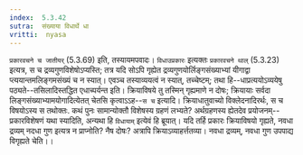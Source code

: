 ```yaml
---
index:  5.3.42
sutra:  संख्याया विधार्थे धा
vritti:  nyasa
---
```


`प्रकारवचने च जातीयर्` (5.3.69) इति, तस्यायमपवादः। `विधाउप्रकारः` इत्यक्तः `प्रकारवचने थाल्` (5.3.23) इत्यत्र, स च द्रव्यगुणविशेषोऽप्यस्ति; तत्र यदि सोऽपि गृह्येत द्रव्यगुणयोर्लिङ्गसंख्याभ्यां यीगाद्वा प्त्ययान्तमलिङ्गमसंख्यं च न स्यात्। एवञ्च तस्याव्ययत्वं न स्यात्, तच्चेष्टम्; तथा हि--धाप्रत्ययोऽव्ययेषु पठ्यते--तसिलादिस्तद्धित एधाच्पर्यन्त इति। क्रियाविषये तु तस्मिन् गृह्यमाणे न दोषः; क्रियायाः सर्वदा लिङ्गसंख्याभ्यामयोगादित्येतत् चेतसि कृत्वाऽऽह--`स च` इत्यादि। क्रियाधातुवाच्यो विक्लेदनादिरर्थः, स च विषयोऽस्य स तथोक्तः. कथं पुनः सामान्योक्तौ विशेषस्य ग्रहणं लभ्यते? अर्थग्रहणस्य ह्येतदेव प्रयोजनम्--प्रकारविशेषणं यथा स्यादिति, अन्यथा हि `विधायाम्` इत्येवं हि ब्रूयात्। यदि तर्हि प्रकारः क्रियाविषयो गृह्यते, नवधा द्रव्यम् नदधा गुण इत्यत्र न प्राप्नोति? नैष दोषः? अत्रापि क्रियाऽव्याहर्त्ततव्या। नवधा द्रव्यम्, नवधा गुण उपपाद्य विगृह्यते चेति।।

